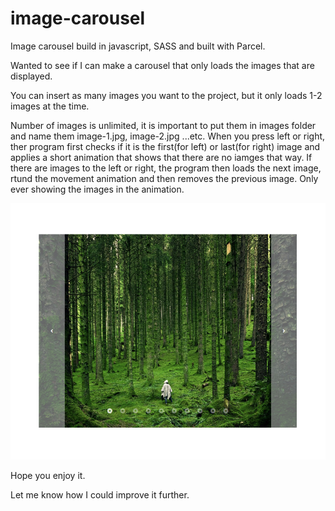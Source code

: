 # image-carousel
Image carousel build in javascript, SASS and built with Parcel.

Wanted to see if I can make a carousel that only loads the images that are displayed.

You can insert as many images you want to the project, but it only loads 1-2 images at the time.

Number of images is unlimited, it is important to put them in images folder and name them image-1.jpg, image-2.jpg ...etc.
When you press left or right, ther program first checks if it is the first(for left) or last(for right) image and applies a short animation that shows that there are no iamges that way.
If there are images to the left or right, the program then loads the next image, rtund the movement animation and then removes the previous image. Only ever showing the images in the animation.

![Screenshot](screenshot.png)

Hope you enjoy it.

Let me know how I could improve it further.
